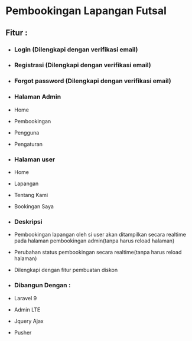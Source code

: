 # Pembookingan Lapangan Futsal

## Fitur :

-   ### Login (Dilengkapi dengan verifikasi email)

-   ### Registrasi (Dilengkapi dengan verifikasi email)

-   ### Forgot password (Dilengkapi dengan verifikasi email)

-   ### Halaman Admin

-   Home
-   Pembookingan
-   Pengguna
-   Pengaturan

-   ### Halaman user

-   Home
-   Lapangan
-   Tentang Kami
-   Bookingan Saya

-   ### Deskripsi

-   Pembookingan lapangan oleh si user akan ditampilkan secara realtime pada halaman pembookingan admin(tanpa harus reload halaman)
-   Perubahan status pembookingan secara realtime(tanpa harus reload halaman)
-   Dilengkapi dengan fitur pembuatan diskon

-   ### Dibangun Dengan :

-   Laravel 9
-   Admin LTE
-   Jquery Ajax
-   Pusher
